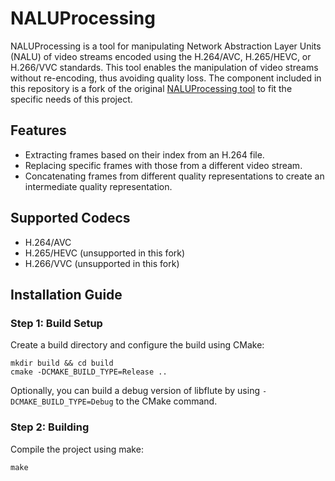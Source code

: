 # NALUProcessing

NALUProcessing is a tool for manipulating Network Abstraction Layer Units (NALU) of video streams encoded using the H.264/AVC, H.265/HEVC, or H.266/VVC standards. This tool enables the manipulation of video streams without re-encoding, thus avoiding quality loss.
The component included in this repository is a fork of the original [NALUProcessing tool](https://github.com/IDLabMedia/NALUProcessing) to fit the specific needs of this project.

## Features
- Extracting frames based on their index from an H.264 file.
- Replacing specific frames with those from a different video stream.
- Concatenating frames from different quality representations to create an intermediate quality representation.

## Supported Codecs
- H.264/AVC
- H.265/HEVC (unsupported in this fork)
- H.266/VVC (unsupported in this fork)

## Installation Guide

### Step 1: Build Setup
Create a build directory and configure the build using CMake:
```commandline
mkdir build && cd build
cmake -DCMAKE_BUILD_TYPE=Release ..
```
Optionally, you can build a debug version of libflute by using `-DCMAKE_BUILD_TYPE=Debug` to the CMake command.

### Step 2: Building
Compile the project using make:
```commandline
make
```